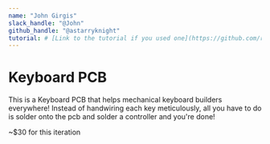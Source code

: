 ```yaml
---
name: "John Girgis"
slack_handle: "@John"
github_handle: "@astarryknight"
tutorial: # [Link to the tutorial if you used one](https://github.com/ruiqimao/keyboard-pcb-guide)
---
```


# Keyboard PCB

<!-- Describe your board in 2-3 sentences. What are you making? What will it do? -->
This is a Keyboard PCB that helps mechanical keyboard builders everywhere! Instead of handwiring each
key meticulously, all you have to do is solder onto the pcb and solder a controller and you're done!

<!-- How much is it going to cost? -->
~$30 for this iteration

<!-- Tell us a little bit about your design process. What were some challenges? What helped? ***Totally optional*** -->

